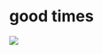 <!--
id: 689538186
link: http://tumblr.atmos.org/post/689538186/good-times
slug: good-times
date: Fri Jun 11 2010 23:01:00 GMT-0700 (PDT)
publish: 2010-06-011
tags: 
title: good times
-->


good times
==========

![](http://www.tumblr.com/photo/1280/atmos/689538186/1/tumblr_l3w0qja4yt1qz4sng)

